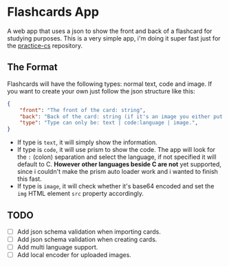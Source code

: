 # Flashcards App

A web app that uses a json to show the front and back of a flashcard for studying purposes. This is a very simple app, i'm doing it super fast just for the [practice-cs](https://github.com/apacha01/practice-cs) repository.

## The Format

Flashcards will have the following types: normal text, code and image. If you want to create your own just follow the json structure like this:
```json
{
	"front": "The front of the card: string",
	"back": "Back of the card: string (if it's an image you either put the link to it or load the file and it'll be encoded base 64)",
	"type": "Type can only be: text | code:language | image.",
}
```

* If type is `text`, it will simply show the information.
* If type is `code`, it will use prism to show the code. The app will look for the `:` (colon) separation and select the language, if not specified it will default to C. **However other languages beside C are not** yet supported, since i couldn't make the prism auto loader work and i wanted to finish this fast.
* If type is `image`, it will check whether it's base64 encoded and set the `img` HTML element `src` property accordingly.

## TODO

- [ ] Add json schema validation when importing cards.
- [ ] Add json schema validation when creating cards.
- [ ] Add multi language support.
- [ ] Add local encoder for uploaded images.